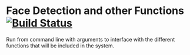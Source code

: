 # Face Detection and other Functions  [![Build Status](https://travis-ci.org/elldi/face_detection.svg?branch=master)](https://travis-ci.org/elldi/face_detection)

Run from command line with arguments to interface with the different functions that will be included in the system.


